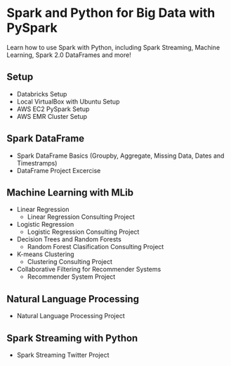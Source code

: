 # Spark and Python for Big Data with PySpark
 Learn how to use Spark with Python, including Spark Streaming, Machine Learning, Spark 2.0 DataFrames and more!
 
 ## Setup
 - Databricks Setup<br>
 - Local VirtualBox with Ubuntu Setup<br>
 - AWS EC2 PySpark Setup<br>
 - AWS EMR Cluster Setup<br>
 
 ## Spark DataFrame 
 - Spark DataFrame Basics (Groupby, Aggregate, Missing Data, Dates and Timestramps)
 - DataFrame Project Excercise
 
 ## Machine Learning with MLib
 - Linear Regression
    - Linear Regression Consulting Project
 - Logistic Regression
    - Logistic Regression Consulting Project
 - Decision Trees and Random Forests
    - Random Forest Clasification Consulting Project
 - K-means Clustering
   - Clustering Consulting Project
 - Collaborative Filtering for Recommender Systems
   - Recommender System Project
 ## Natural Language Processing
   - Natural Language Processing Project
 ## Spark Streaming with Python 
   - Spark Streaming Twitter Project
  
 
 
